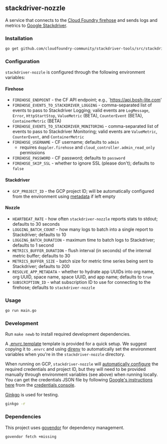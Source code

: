 ## stackdriver-nozzle

A service that connects to the [Cloud Foundry firehose][cf-firehose] and sends
logs and metrics to [Google Stackdriver][goog-sd].

[cf-firehose]: https://docs.cloudfoundry.org/loggregator/architecture.html
[goog-sd]: https://cloud.google.com/stackdriver/

### Installation

```sh
go get github.com/cloudfoundry-community/stackdriver-tools/src/stackdriver-nozzle
```

### Configuration

`stackdriver-nozzle` is configured through the following environment variables:

#### Firehose

- `FIREHOSE_ENDPOINT` - the CF API endpoint; e.g., `https://api.bosh-lite.com'
- `FIREHOSE_EVENTS_TO_STACKDRIVER_LOGGING` - comma-separated list of events to pass to Stackdriver Logging;
  valid events are `LogMessage`,  `Error`, `HttpStartStop`, `ValueMetric` (BETA), `CounterEvent` (BETA),
  `ContainerMetric` (BETA)
- `FIREHOSE_EVENTS_TO_STACKDRIVER_MONITORING` - comma-separated list of events to pass to Stackdriver Monitoring;
  valid events are  `ValueMetric`, `CounterEvent`, and `ContainerMetric`
- `FIREHOSE_USERNAME` - CF username; defaults to `admin`
  - requires `doppler.firehose` and `cloud_controller.admin_read_only` permissions
- `FIREHOSE_PASSWORD` - CF password; defaults to `password`
- `FIREHOSE_SKIP_SSL` - whether to ignore SSL (please don't); defaults to
  `false`

#### Stackdriver

- `GCP_PROJECT_ID` - the GCP project ID; will be automatically configured from
  the environment using [metadata][metadata] if left empty

[metadata]: https://cloud.google.com/compute/docs/storing-retrieving-metadata

#### Nozzle

- `HEARTBEAT_RATE` - how often `stackdriver-nozzle` reports stats to stdout;
  defaults to 30 seconds
- `LOGGING_BATCH_COUNT` - how many logs to batch into a single report to
  Stackdriver; defaults to 10
- `LOGGING_BATCH_DURATION` - maximum time to batch logs to Stackdriver; defaults to 1
  second
- `METRICS_BUFFER_DURATION` - flush interval (in seconds) of the internal metric
  buffer; defaults to 30
- `METRICS_BUFFER_SIZE` - batch size for metric time series being sent to
  Stackdriver; defaults to 200
- `RESOLVE_APP_METADATA` - whether to hydrate app UUIDs into org name, org
  UUID, space name, space UUID, and app name; defaults to `true`
- `SUBSCRIPTION_ID` - what subscription ID to use for connecting to the
  firehose; defaults to `stackdriver-nozzle`

### Usage

```sh
go run main.go
```

### Development

Run `make newb` to install required development dependencies.

A [.envrc.template][envrc-template] template is provided for a quick setup. We
suggest copying it to `.envrc` and using [direnv][direnv] to automatically set
the environment variables when you're in the `stackdriver-nozzle` directory.

[envrc-template]: https://github.com/cloudfoundry-community/stackdriver-tools/blob/master/src/stackdriver-nozzle/.envrc.template
[direnv]: http://direnv.net/

When running on GCP, `stackdriver-nozzle` will [automatically configure][dts]
the required credentials and project ID, but they will need to be provided
manually through environment variables (see above) when running locally. You
can get the credentials JSON file by following [Google's instructions
here][goog-creds] from the [credentials console][cred-console].

[dts]: https://godoc.org/golang.org/x/oauth2/google#DefaultTokenSource
[goog-creds]: https://developers.google.com/identity/protocols/application-default-credentials
[cred-console]: https://console.developers.google.com/project/_/apis/credentials

[Ginkgo][ginkgo] is used for testing.

[ginkgo]: https://github.com/onsi/ginkgo

```sh
ginkgo -r
```

### Dependencies

This project uses [govendor](https://github.com/kardianos/govendor) for
dependency management.

```
govendor fetch +missing
```
